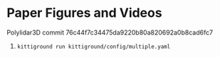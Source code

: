 # Paper Figures and Videos

Polylidar3D commit 76c44f7c34475da9220b80a820692a0b8cad6fc7

1. `kittiground run kittiground/config/multiple.yaml`

